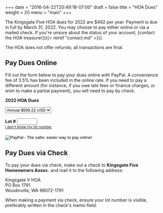 +++
date = "2016-04-22T20:49:18-07:00"
draft = false
title = "HOA Dues"
weight = 20
menu = "main"
+++

<script src="../js/lot-data.js"></script>

<script>
function checkForm() {
    var el = document.getElementById("os1");
    if (!el.value) {
        alert("You must enter a lot number. If you don't know your lot number, try clicking 'I don't know my lot number' to look it up from your house and street number.");
        return false;
    }
    return true;
}
</script>

The Kingsgate Five HOA dues for 2022 are $492 per year. Payment is due in full by March 31, 2022. You may choose to pay either online or via a mailed check. If you're unsure about the status of your account, [contact the HOA treasurer]({{< relref "contact.md" >}}).

The HOA does not offer refunds; all transactions are final.

## Pay Dues Online

Fill out the form below to pay your dues online with PayPal. A convenience fee of 3.5% has been included in the online rate. If you need to pay a different amount (for instance, if you owe late fees or finance charges, or wish to make a partial payment), you will need to pay by check.

<form action="https://www.paypal.com/cgi-bin/webscr" method="post" onSubmit="return checkForm();" target="_top">

<input type="hidden" name="cmd" value="_s-xclick">
<input type="hidden" name="hosted_button_id" value="5EWNBXM3HHJQ2">
<input type="hidden" name="on0" value="2022 HOA Dues">

<strong>2022 HOA Dues</strong><br>

<select name="os0">
  <option value="Annual">Annual $509.22 USD</option>
</select> 
<br />
<br />

<input type="hidden" name="on1" value="LOT #">
<strong>Lot #</strong> <input type="text" id="os1" name="os1" size="5" maxlength="5"><br />
<small><a id="selectlink" href="javascript:selectLot()">I don't know my lot number</a></small>
<div id="lotfinder" style="margin-top: 10px; display: none;">
<strong>House #</strong> <input id="house" type="text" size="5" maxlength="5">
<select id="street" style="display: none;"></select>
<button class="btn btn-default" onclick="return lookupLot('os1');">Look up lot #</button>
</div>

<br />
<br />
<input type="hidden" name="currency_code" value="USD">
<input type="image" src="https://www.paypalobjects.com/en_US/i/btn/btn_paynowCC_LG.gif" border="0" name="submit" alt="PayPal - The safer, easier way to pay online!">
<img alt="" border="0" src="https://www.paypalobjects.com/en_US/i/scr/pixel.gif" width="1" height="1">
</form>

## Pay Dues via Check

To pay your dues via check, make out a check to **Kingsgate Five Homeowners Assoc.** and mail it to the following address:

<div class="mail">
    Kingsgate V HOA<br />
    PO  Box 1791<br />
    Woodinville, WA 98072-1791<br />
</div>

When making a payment via check, ensure your lot number is visible, preferably written in the check's memo field.

